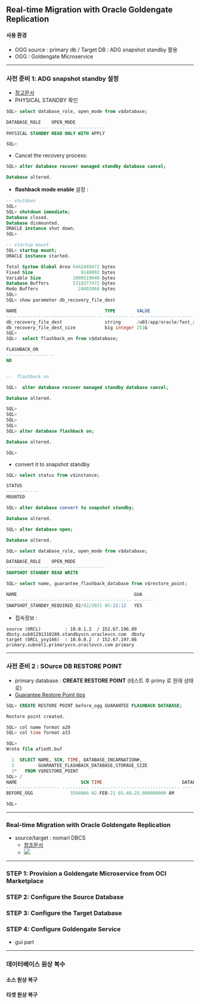 ## Real-time Migration with Oracle Goldengate Replication
#### 사용 환경
* OGG source : primary db /  Target DB : ADG  snapshot standby 활용
* OGG : Goldengate Microservice 
---
### 사전 준비 1:  ADG  snapshot standby 설정
* [참고문서](https://dbaclass.com/article/convert-physical-standby-to-snapshot-standby-database/)
* PHYSICAL STANDBY 확인

```sql
SQL> select database_role, open_mode from v$database;

DATABASE_ROLE    OPEN_MODE
---------------- --------------------
PHYSICAL STANDBY READ ONLY WITH APPLY

SQL>

```
* Cancel the recovery process:

```sql
SQL> alter database recover managed standby database cancel;

Database altered.
```

* **flashback mode enable** 설정 :

```sql
-- shutdown
SQL>
SQL> shutdown immediate;
Database closed.
Database dismounted.
ORACLE instance shut down.
SQL>

-- startup mount
SQL> startup mount;
ORACLE instance started.

Total System Global Area 6442449472 bytes
Fixed Size                  9148992 bytes
Variable Size            1090519040 bytes
Database Buffers         5318377472 bytes
Redo Buffers               24403968 bytes
SQL>
SQL> show parameter db_recovery_file_dest

NAME                                 TYPE        VALUE
------------------------------------ ----------- ------------------------------
db_recovery_file_dest                string      /u03/app/oracle/fast_recovery_area/
db_recovery_file_dest_size           big integer 251G
SQL>
SQL>  select flashback_on from v$database;

FLASHBACK_ON
------------------
NO


--  flashback on

SQL>  alter database recover managed standby database cancel;

Database altered.

SQL>
SQL>
SQL>
SQL>
SQL> alter database flashback on;

Database altered.

SQL>

```

* convert it to snapshot standby

```sql
SQL> select status from v$instance;

STATUS
------------
MOUNTED

SQL> alter database convert to snapshot standby;

Database altered.

SQL> alter database open;

Database altered.

SQL> select database_role, open_mode from v$database;

DATABASE_ROLE    OPEN_MODE
---------------- --------------------
SNAPSHOT STANDBY READ WRITE

SQL> select name, guarantee_flashback_database from v$restore_point;

NAME                                            GUA
----------------------------------------------- -------
SNAPSHOT_STANDBY_REQUIRED_02/02/2021 05:22:12   YES
```
* 접속정보 :

``` 
source (ORCL)         : 10.0.1.2  / 152.67.196.89   dbsty.sub01291310280.standbyvcn.oraclevcn.com  dbsty
target (ORCL_yny166)  : 10.0.0.2  / 152.67.197.86 primary.subnet1.primaryvcn.oraclevcn.com primary
```
---
### 사전 준비 2 :  SOurce DB RESTORE POINT
* primary database : **CREATE RESTORE POINT** (테스트 후 primy 로 원래 상태로)
 * [Guarantee Restore Point tips ](http://www.dba-oracle.com/t_flashback_guaranteed_restore_point.htm)
```sql
SQL> CREATE RESTORE POINT before_ogg GUARANTEE FLASHBACK DATABASE;

Restore point created.

SQL> col name format a20
SQL> col time format a33

SQL>
Wrote file afiedt.buf

  1  SELECT NAME, SCN, TIME, DATABASE_INCARNATION#,
  2         GUARANTEE_FLASHBACK_DATABASE,STORAGE_SIZE
  3*   FROM V$RESTORE_POINT
SQL> /
NAME                        SCN TIME                              DATABASE_INCARNATION# GUA STORAGE_SIZE
-------------------- ---------- --------------------------------- --------------------- --- ------------
BEFORE_OGG              3594066 02-FEB-21 05.40.25.000000000 AM                       4 YES   1073741824

SQL>

```
--- 
### Real-time Migration with Oracle Goldengate Replication
* source/target : nomarl DBCS  
  * [참조문서](https://apexapps.oracle.com/pls/apex/dbpm/r/livelabs/workshop-attendee-2?p210_workshop_id=756&p210_type=3&session=7583365448709)
  * ![](https://oracle.github.io/learning-library/solutions-library/exacs-mdw/golden-gate/images/gg_arch.png)
  
----
### STEP 1: Provision a Goldengate Microservice from OCI Marketplace

### STEP 2: Configure the Source Database

### STEP 3: Configure the Target Database

### STEP 4: Configure Goldengate Service
* gui part

---
### 데이터베이스 원상 복수
#### 소스 원상 복구
#### 타겟 원상 복구
